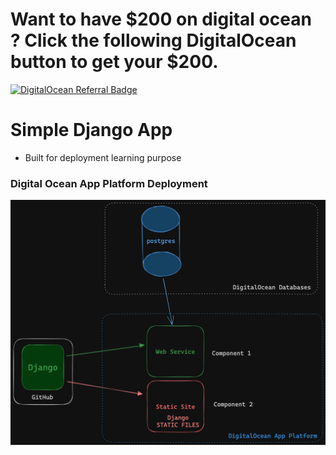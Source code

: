 # Want to have $200 on digital ocean ? Click the following DigitalOcean button to get your $200. 

[![DigitalOcean Referral Badge](https://web-platforms.sfo2.digitaloceanspaces.com/WWW/Badge%203.svg)](https://www.digitalocean.com/?refcode=fefa8cc1cbc0&utm_campaign=Referral_Invite&utm_medium=Referral_Program&utm_source=badge)


# Simple Django App
- Built for deployment learning purpose

### Digital Ocean App Platform Deployment 

![DO-App-Platform-2023-06-10-1456.png](DO-App-Platform-2023-06-10-1456.png)


